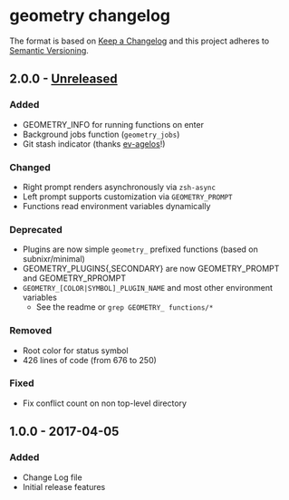# geometry changelog

The format is based on [Keep a Changelog](http://keepachangelog.com/)
and this project adheres to [Semantic Versioning](http://semver.org/).

## 2.0.0 - [Unreleased]

### Added
- GEOMETRY_INFO for running functions on enter
- Background jobs function (`geometry_jobs`)
- Git stash indicator (thanks [ev-agelos](https://github.com/ev-agelos)!)

### Changed
- Right prompt renders asynchronously via `zsh-async`
- Left prompt supports customization via `GEOMETRY_PROMPT`
- Functions read environment variables dynamically

### Deprecated
- Plugins are now simple `geometry_` prefixed functions (based on subnixr/minimal)
- GEOMETRY_PLUGINS{,SECONDARY} are now GEOMETRY_PROMPT and GEOMETRY_RPROMPT
- `GEOMETRY_[COLOR|SYMBOL]_PLUGIN_NAME` and most other environment variables
  - See the readme or `grep GEOMETRY_ functions/*`

### Removed
- Root color for status symbol
- 426 lines of code (from 676 to 250)

### Fixed
- Fix conflict count on non top-level directory

## 1.0.0 - 2017-04-05
### Added
- Change Log file
- Initial release features

[Unreleased]: https://github.com/geometry-zsh/geometry/compare/v1.0.0...HEAD
